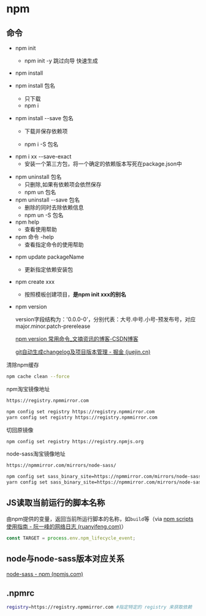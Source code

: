 # npm

## 命令

- npm init
  - npm init -y 跳过向导 快速生成
- npm install
- npm install 包名

  - 只下载
  - npm i
- npm install --save 包名

  - 下载并保存依赖项

  - npm i -S 包名

+ npm  i xx  --save-exact
  + 安装一个第三方包，将一个确定的依赖版本写死在package.json中

- npm uninstall 包名
  - 只删除,如果有依赖项会依然保存
  - npm un 包名
- npm uninstall --save 包名
  -	删除的同时去除依赖信息
  -	npm un -S 包名
- npm help
  -	查看使用帮助
- npm 命令 -help
  + 查看指定命令的使用帮助

+ npm update packageName
  + 更新指定依赖安装包

+ npm create xxx
  +  按照模板创建项目，**是npm init xxx的别名**

+ npm version 

  version字段结构为：'0.0.0-0'，分别代表：大号.中号.小号-预发布号，对应major.minor.patch-prerelease

  [npm version 常用命令_文摘资讯的博客-CSDN博客](https://blog.csdn.net/gtLBTNq9mr3/article/details/125252366)

  [git自动生成changelog及项目版本管理 - 掘金 (juejin.cn)](https://juejin.cn/post/6844904147892830221)

清除npm缓存

```bash
npm cache clean --force
```

npm淘宝镜像地址

```bash
https://registry.npmmirror.com

npm config set registry https://registry.npmmirror.com
yarn config set registry https://registry.npmmirror.com
```

切回原镜像

```bash
npm config set registry https://registry.npmjs.org
```

node-sass淘宝镜像地址

```bash
https://npmmirror.com/mirrors/node-sass/ 

npm config set sass_binary_site=https://npmmirror.com/mirrors/node-sass/ 
yarn config set sass_binary_site=https://npmmirror.com/mirrors/node-sass/ 
```

## JS读取当前运行的脚本名称

由npm提供的变量，返回当前所运行脚本的名称，如`build`等（via [npm scripts 使用指南 - 阮一峰的网络日志 (ruanyifeng.com)](https://www.ruanyifeng.com/blog/2016/10/npm_scripts.html)）

```js
const TARGET = process.env.npm_lifecycle_event;
```

## node与node-sass版本对应关系

[node-sass - npm (npmjs.com)](https://www.npmjs.com/package/node-sass)

## .npmrc

```bash
registry=https://registry.npmmirror.com #指定特定的 registry 来获取依赖
```



